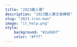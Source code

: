 ```yaml
---
title: "2023鐵人賽"
description: "2023鐵人賽文章轉移"
slug: "2023-iron-man"
image: "it_help.png"
style:
    background: "#2a9d8f"
    color: "#fff"
---
```

